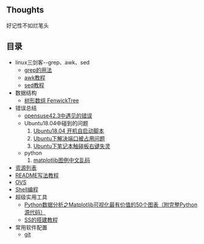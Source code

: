 ## Thoughts
好记性不如烂笔头

## 目录
- linux三剑客--grep、awk、sed
  - [grep的用法](/grep/README.md)
  - [awk教程]()
  - [sed教程]()
- 数据结构
  - [树形数组 FenwickTree](/data_structure/README.md#%E6%A0%91%E5%BD%A2%E6%95%B0%E7%BB%84Fenwicktree)
- 错误总结
  - [opensuse42.3中遇见的错误](/errors/opensuse42.3/README.md)
  - Ubuntu18.04中碰到的问题
    1. [Ubuntu18.04 开机自启动脚本](/errors/ubuntu18.04/README.md#1-ubuntu1804-开机自启动脚本)
    2. [Ubuntu下解决端口被占用问题](/errors/ubuntu18.04/README.md#Ubuntu下解决端口被占用问题)
    2. [Ubuntu下笔记本触碰板右键失灵](/errors/ubuntu18.04/README.md#Ubuntu下笔记本触碰板右键失灵)
  - python
    1. [matplotlib图例中文乱码](/errors/python.md)
- [资源列表](/resource.md)
- [README写法教程](/readme_tutorial.md)
- [OVS](/OVS/REAMDE.md)
- [Shell编程](/shell_programming.md)
- 超级实用工具
    * [Python数据分析之Matplotlib可视化最有价值的50个图表（附完整Python源代码）](https://www.cnblogs.com/Mario-mj/p/11695325.html)
    * [SS的搭建教程](/SS/README.md)
- 常用软件配置
    * [git](config/.gitconfig)
